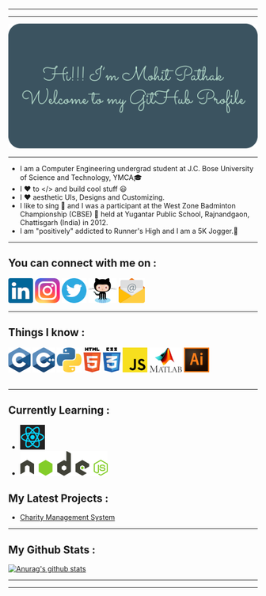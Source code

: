 ***
***
![Welcome](Images/welcome.png)
***
- I am a Computer Engineering undergrad student at J.C. Bose University of Science and Technology, YMCA🎓
- I ❤ to </> and build cool stuff 😃<br>
- I ❤ aesthetic UIs, Designs and Customizing.
- I like to sing 🎤 and I was a participant at the West Zone Badminton Championship (CBSE) 🏸 held at Yugantar Public School, Rajnandgaon, Chattisgarh (India) in 2012.
- I am "positively" addicted to Runner's High and I am a 5K Jogger.🏃
***

## You can connect with me on :

[![LinkedIn](Images/linkedinlogosmall.png)][LinkedIn] [![Instagram](Images/instagramlogosmall.png)][Instagram]  [![Twitter](Images/twitterlogosmall.png)][Twitter]  [![Github](Images/githublogosmall.png)][Github] [![Email](Images/emaillogosmall.png)][Email]
***

## Things I know :

![C](Images/clogosmall.png)
![CPP](Images/cpplogosmall.png) ![Python](Images/pythonlogosmall.png) ![HTML](Images/htmllogosmall.png) ![CSS](Images/csslogosmall.png) ![JS](Images/jslogosmall.png) ![Matlab](Images/matlablogosmall.png) ![Adobe Illustrator](Images/illustratorlogosmall.png)
<br>
<br>

***

## Currently Learning :
- ![React](Images/reactlogosmall.png)<br>
- ![NodeJS](Images/nodejslogosmall.png)

## My Latest Projects :
- [Charity Management System][Project]
***
## My Github Stats :
[![Anurag's github stats](https://github-readme-stats.vercel.app/api?username=aystic&hide=stars,prs&count_private=true&show_icons=true&theme=merko)](https://github.com/anuraghazra/github-readme-stats)
***
***

<!-- ## My Top Languages
[![Top Langs](https://github-readme-stats.vercel.app/api/top-langs/?username=aystic&theme=merko&langs_count=10)](https://github.com/anuraghazra/github-readme-stats) -->


[Email]: <mailto: pmohitb3011@gmail.com>
[LinkedIn]: <https://www.linkedin.com/in/aystic/>
[Instagram]: <https://www.instagram.com/pmohit_404/>
[Twitter]: <https://twitter.com/PathakMohit_404>
[Github]: <https://github.com/aystic>
[Project]: <https://github.com/aystic/CharityManagementSystem>
